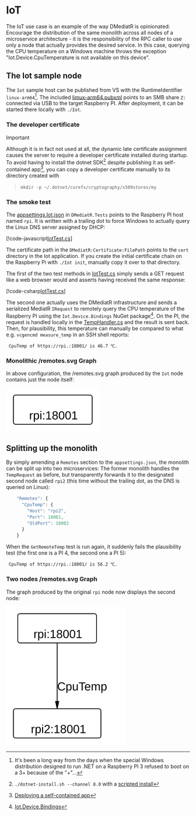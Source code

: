 ﻿# IoT

The IoT use case is an example of the way DMediatR is opinionated: Encourage the
distribution of the same monolith across all nodes of a microservice
architecture - it is the responsibility of the RPC caller to use only a node that
actually provides the desired service. In this case, querying the CPU
temperature on a Windows machine throws the exception "Iot.Device.CpuTemperature
is not available on this device".

## The Iot sample node

The `Iot` sample host can be published from VS with the RuntimeIdentifier
`linux-arm64`[^rpi3]. The included
[limux-arm64.pubxml](https://github.com/toniarnold/DMediatR/blob/main/src/Iot/Properties/PublishProfiles/limux-arm64.pubxml)
points to an SMB share `Z:` connected via USB to the target Raspberry PI. After
deployment, it can be started there locally with `./Iot`.

### The developer certificate

> [!IMPORTANT] 
> Although it is in fact not used at all, the dynamic late certificate
> assignment causes the server to require a developer certificate installed during startup.
> To avoid having to install the dotnet SDK[^dotnet] despite publishing it as self-contained
> app[^selfcontained], you can copy a developer certificate manually to its directory created with 
> > `mkdir -p ~/.dotnet/corefx/cryptography/x509stores/my`

### The smoke test

The
[appsettings.Iot.json](https://github.com/toniarnold/DMediatR/blob/main/test/DMediatR.Tests/appsettings.Iot.json)
in `DMediatR.Tests` points to the Raspberry PI host named `rpi`. It is written
with a trailing dot to force Windows to actually query the Linux DNS server assigned by DHCP:

[!code-javascript[IotTest.cs](../../test/DMediatR.Tests/appsettings.Iot.json?name=remotes)]

The certificate path in the `DMediatR:Certificate:FilePath` points to the `cert`
directory in the Iot application. If you create the initial certificate chain on
the Raspberry Pi with `./Iot init`, manually copy it over to that directory.

The first of the two test methods in
[IotTest.cs](https://github.com/toniarnold/DMediatR/blob/main/test/DMediatR.Tests/Grpc/IotTest.cs)
simply sends a GET request like a web browser would and asserts having received
the same response:

[!code-csharp[IotTest.cs](../../test/DMediatR.Tests/Grpc/IotTest.cs?name=cputemp)]

The second one actually uses the DMediatR infrastructure and sends a serialized
MediatR `IRequest` to remotely query the CPU temperature of the Raspberry PI
using the `Iot.Device.Bindings` NuGet package[^bindings]. On the PI, the request
is handled locally in the
[TempHandler.cs](https://github.com/toniarnold/DMediatR/blob/main/src/Iot/TempHandler.cs)
and the result is sent back. Then, for plausibility, this temperature can
manually be compared to what e.g. `vcgencmd measure_temp` in an SSH shell reports:

```text
 CpuTemp of https://rpi.:18001/ is 46.7 ℃.
```

### Monolithic /remotes.svg Graph

In above configuration, the /remotes.svg graph produced by the `Iot` node
contains just the node itself:

![remotes.Iiot.svg](../images/remotes.Iot.svg)


## Splitting up  the monolith

By simply amending a `Remotes` section to the `appsettings.json`, the monolith
can be split up into two microservices: The former monolith handles the
`TempRequest` as before, but transparently forwards it to the designated second
node called `rpi2` (this time without the trailing dot, as the DNS is queried on
Linux):

``` javascript
    "Remotes": {
      "CpuTemp": {
        "Host": "rpi2",
        "Port": 18001,
        "OldPort": 18002
      }
    }
```

When the `GetRemoteTemp` test is run again, it suddenly fails the plausibility
test (the first one is a PI 4, the second one a PI 5):

```text
 CpuTemp of https://rpi.:18001/ is 56.2 ℃.
```

### Two nodes /remotes.svg Graph

The graph produced by the original `rpi` node now displays the second node:

![remotes.Iot2.svg](../images/remotes.Iot2.svg)



[^rpi3]: It's been a long way  from the days when the special Windows
    distribution designed  to run .NET on a Raspberry PI 3 refused to boot on a
    3+ because of the "+"…

[^dotnet]: `./dotnet-install.sh --channel 8.0` with a [scripted install](https://learn.microsoft.com/en-us/dotnet/core/install/linux-scripted-manual#scripted-install)

[^selfcontained]: [Deploying a self-contained app](https://learn.microsoft.com/en-us/dotnet/iot/deployment#deploying-a-self-contained-app)

[^bindings]: [Iot.Device.Bindings](https://www.nuget.org/packages/Iot.Device.Bindings/)
